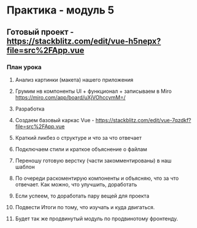 # Практика - модуль 5

## Готовый проект - https://stackblitz.com/edit/vue-h5nepx?file=src%2FApp.vue

### План урока
1. Анализ картинки (макета) нашего приложения
2. Грумим нв компоненты UI + функционал + записываем в Miro https://miro.com/app/board/uXjVOhccymM=/
3. Разработка

1. Создаем базовый каркас Vue - https://stackblitz.com/edit/vue-7qzdkf?file=src%2FApp.vue
2. Краткий ликбез о структуре и что за что отвечает
3. Подключаем стили и краткое объяснение о файлам
4. Переношу готовую верстку (части закомментированы) в наш шаблон
5. По очереди раскоментирую компоненты и объясняю, что за что отвечает. Как можно, что улучшить, доработать
6. Если успеем, то доработать пару вещей для проекта
7. Подвести Итоги по тому, что изучать и куда двигаться. 
8. Будет так же продвинутый модуль по продвинотому фронтенду.
